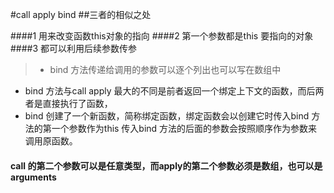 #call apply bind
##三者的相似之处

####1 用来改变函数this对象的指向
####2 第一个参数都是this 要指向的对象
####3 都可以利用后续参数传参

> * bind 方法传递给调用的参数可以逐个列出也可以写在数组中 
* bind 方法与call apply 最大的不同是前者返回一个绑定上下文的函数，而后两者是直接执行了函数，
* bind 创建了一个新函数，简称绑定函数，绑定函数会以创建它时传入bind 方法的第一个参数作为this 传入bind 方法的后面的参数会按照顺序作为参数来调用原函数。



#### call 的第二个参数可以是任意类型，而apply的第二个参数必须是数组，也可以是arguments
